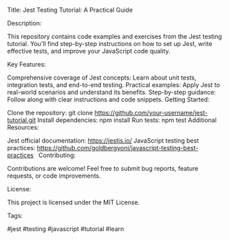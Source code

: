 Title: Jest Testing Tutorial: A Practical Guide

Description:

This repository contains code examples and exercises from the Jest testing tutorial. You'll find step-by-step instructions on how to set up Jest, write effective tests, and improve your JavaScript code quality.

Key Features:

Comprehensive coverage of Jest concepts: Learn about unit tests, integration tests, and end-to-end testing.
Practical examples: Apply Jest to real-world scenarios and understand its benefits.
Step-by-step guidance: Follow along with clear instructions and code snippets.
Getting Started:

Clone the repository: git clone https://github.com/your-username/jest-tutorial.git
Install dependencies: npm install
Run tests: npm test
Additional Resources:

Jest official documentation: https://jestjs.io/
JavaScript testing best practices: https://github.com/goldbergyoni/javascript-testing-best-practices   
Contributing:

Contributions are welcome! Feel free to submit bug reports, feature requests, or code improvements.

License:

This project is licensed under the MIT License.

Tags:

#jest #testing #javascript #tutorial #learn
